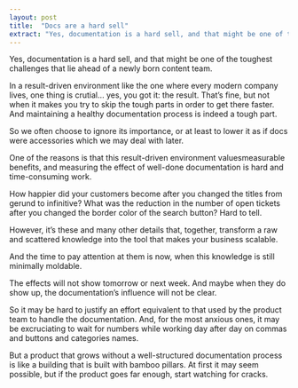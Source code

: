 ```yaml
---
layout: post
title:  "Docs are a hard sell"
extract: "Yes, documentation is a hard sell, and that might be one of the toughest challenges that lie ahead of a newly born content team. n a result-driven environment like the one where every modern company lives, one thing is crutial… yes, you got it: the result."
---
```


Yes, documentation is a hard sell, and that might be one of the toughest challenges that lie ahead of a newly born content team.

In a result-driven environment like the one where every modern company lives, one thing is crutial… yes, you got it: the result. That’s fine, but not when it makes you try to skip the tough parts in order to get there faster. And maintaining a healthy documentation process is indeed a tough part.

So we often choose to ignore its importance, or at least to lower it as if docs were accessories which we may deal with later.

One of the reasons is that this result-driven environment values ​​measurable benefits, and measuring the effect of well-done documentation is hard and time-consuming work.

How happier did your customers become after you changed the titles from gerund to infinitive? What was the reduction in the number of open tickets after you changed the border color of the search button? Hard to tell.

However, it’s these and many other details that, together, transform a raw and scattered knowledge into the tool that makes your business scalable.

And the time to pay attention at them is now, when this knowledge is still minimally moldable.

The effects will not show tomorrow or next week. And maybe when they do show up, the documentation’s influence will not be clear.

So it may be hard to justify an effort equivalent to that used by the product team to handle the documentation. And, for the most anxious ones, it may be excruciating to wait for numbers while working day after day on commas and buttons and categories names.

But a product that grows without a well-structured documentation process is like a building that is built with bamboo pillars. At first it may seem possible, but if the product goes far enough, start watching for cracks.